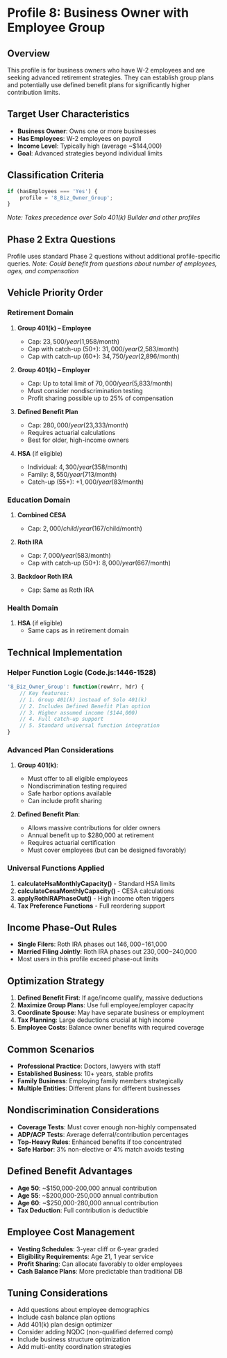 # Profile 8: Business Owner with Employee Group

## Overview
This profile is for business owners who have W-2 employees and are seeking advanced retirement strategies. They can establish group plans and potentially use defined benefit plans for significantly higher contribution limits.

## Target User Characteristics
- **Business Owner**: Owns one or more businesses
- **Has Employees**: W-2 employees on payroll
- **Income Level**: Typically high (average ~$144,000)
- **Goal**: Advanced strategies beyond individual limits

## Classification Criteria
```javascript
if (hasEmployees === 'Yes') {
    profile = '8_Biz_Owner_Group';
}
```
*Note: Takes precedence over Solo 401(k) Builder and other profiles*

## Phase 2 Extra Questions
Profile uses standard Phase 2 questions without additional profile-specific queries.
*Note: Could benefit from questions about number of employees, ages, and compensation*

## Vehicle Priority Order

### Retirement Domain
1. **Group 401(k) – Employee**
   - Cap: $23,500/year ($1,958/month)
   - Cap with catch-up (50+): $31,000/year ($2,583/month)
   - Cap with catch-up (60+): $34,750/year ($2,896/month)
   
2. **Group 401(k) – Employer**
   - Cap: Up to total limit of $70,000/year ($5,833/month)
   - Must consider nondiscrimination testing
   - Profit sharing possible up to 25% of compensation
   
3. **Defined Benefit Plan**
   - Cap: $280,000/year ($23,333/month)
   - Requires actuarial calculations
   - Best for older, high-income owners
   
4. **HSA** (if eligible)
   - Individual: $4,300/year ($358/month)
   - Family: $8,550/year ($713/month)
   - Catch-up (55+): +$1,000/year ($83/month)

### Education Domain
1. **Combined CESA**
   - Cap: $2,000/child/year ($167/child/month)
   
2. **Roth IRA**
   - Cap: $7,000/year ($583/month)
   - Cap with catch-up (50+): $8,000/year ($667/month)
   
3. **Backdoor Roth IRA**
   - Cap: Same as Roth IRA

### Health Domain
1. **HSA** (if eligible)
   - Same caps as in retirement domain

## Technical Implementation

### Helper Function Logic (Code.js:1446-1528)
```javascript
'8_Biz_Owner_Group': function(rowArr, hdr) {
    // Key features:
    // 1. Group 401(k) instead of Solo 401(k)
    // 2. Includes Defined Benefit Plan option
    // 3. Higher assumed income ($144,000)
    // 4. Full catch-up support
    // 5. Standard universal function integration
}
```

### Advanced Plan Considerations
1. **Group 401(k)**:
   - Must offer to all eligible employees
   - Nondiscrimination testing required
   - Safe harbor options available
   - Can include profit sharing

2. **Defined Benefit Plan**:
   - Allows massive contributions for older owners
   - Annual benefit up to $280,000 at retirement
   - Requires actuarial certification
   - Must cover employees (but can be designed favorably)

### Universal Functions Applied
1. **calculateHsaMonthlyCapacity()** - Standard HSA limits
2. **calculateCesaMonthlyCapacity()** - CESA calculations
3. **applyRothIRAPhaseOut()** - High income often triggers
4. **Tax Preference Functions** - Full reordering support

## Income Phase-Out Rules
- **Single Filers**: Roth IRA phases out $146,000-$161,000
- **Married Filing Jointly**: Roth IRA phases out $230,000-$240,000
- Most users in this profile exceed phase-out limits

## Optimization Strategy
1. **Defined Benefit First**: If age/income qualify, massive deductions
2. **Maximize Group Plans**: Use full employee/employer capacity
3. **Coordinate Spouse**: May have separate business or employment
4. **Tax Planning**: Large deductions crucial at high income
5. **Employee Costs**: Balance owner benefits with required coverage

## Common Scenarios
- **Professional Practice**: Doctors, lawyers with staff
- **Established Business**: 10+ years, stable profits
- **Family Business**: Employing family members strategically
- **Multiple Entities**: Different plans for different businesses

## Nondiscrimination Considerations
- **Coverage Tests**: Must cover enough non-highly compensated
- **ADP/ACP Tests**: Average deferral/contribution percentages
- **Top-Heavy Rules**: Enhanced benefits if too concentrated
- **Safe Harbor**: 3% non-elective or 4% match avoids testing

## Defined Benefit Advantages
- **Age 50**: ~$150,000-200,000 annual contribution
- **Age 55**: ~$200,000-250,000 annual contribution  
- **Age 60**: ~$250,000-280,000 annual contribution
- **Tax Deduction**: Full contribution is deductible

## Employee Cost Management
- **Vesting Schedules**: 3-year cliff or 6-year graded
- **Eligibility Requirements**: Age 21, 1 year service
- **Profit Sharing**: Can allocate favorably to older employees
- **Cash Balance Plans**: More predictable than traditional DB

## Tuning Considerations
- Add questions about employee demographics
- Include cash balance plan options
- Add 401(k) plan design optimizer
- Consider adding NQDC (non-qualified deferred comp)
- Include business structure optimization
- Add multi-entity coordination strategies